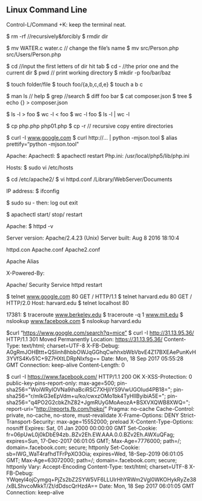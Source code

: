 ## Linux Command Line

Control-L/Command +K: keep the terminal neat.

$ rm -rf //recursively&forcibly
$ rmdir dir

$ mv WATER.c water.c // change the file’s name
$ mv src/Person.php src/Users/Person.php

$ cd <directory> //input the first letters of dir hit tab
$ cd -  //the prior one and the current dir
$ pwd // print working directory
$ mkdir -p foo/bar/baz

$ touch folder/file
$ touch foo/{a,b,c,d,e}
$ touch a b c

$ man ls // help
$ grep //search
$ diff foo bar
$ cat composer.json
$ tree
$ echo {} > composer.json

$ ls -l > foo
$ wc -l < foo
$ wc -l foo
$ ls -l | wc -l

$ cp php.php php01.php
$ cp -r // recursive copy entire directories



$ curl -I www.google.com
$ curl http://… | python -mjson.tool
$ alias prettify=“python -mjson.tool"



Apache:
Apachectl: $ apachectl restart
Php.ini: /usr/local/php5/lib/php.ini

Hosts: $ sudo vi /etc/hosts

$ cd /etc/apache2/
$ vi httpd.conf
/Library/WebServer/Documents

IP address: $ ifconfig


$ sudo su -   then: log out   exit

$ apachectl start/ stop/ restart

Apache: $ httpd -v

Server version: Apache/2.4.23 (Unix)
Server built:   Aug  8 2016 18:10:4

httpd.con
Apache.conf
Apache2.conf

Apache  Alias

X-Powered-By:

Apache/
Security
Service httpd restart


$ telnet www.google.com 80
GET / HTTP/1.1
$ telnet harvard.edu 80
GET / HTTP/2.0
Host: harvard.edu
$ telnet localhost 80

17381:
$ traceroute www.berkeley.edu  $ traceroute -q 1 www.mit.edu
$ nslookup www.facebook.com $ nslookup harvard.edu

$curl “https://www.google.com/search?q=mice”
$ curl -I http://31.13.95.36/
HTTP/1.1 301 Moved Permanently
Location: https://31.13.95.36/
Content-Type: text/html; charset=UTF-8
X-FB-Debug: A0gRmJOHBttt+QSlinh8hbbOWJqGGhqCwhhxbWbVbvE4Z17BXEAePunKvH3YVfS4Kv51C+9Z7HXtLDRpNlxfsg==
Date: Mon, 18 Sep 2017 05:55:28 GMT
Connection: keep-alive
Content-Length: 0

$ curl -I https://www.facebook.com/
HTTP/1.1 200 OK
X-XSS-Protection: 0
public-key-pins-report-only: max-age=500; pin-sha256="WoiWRyIOVNa9ihaBciRSC7XHjliYS9VwUGOIud4PB18="; pin-sha256="r/mIkG3eEpVdm+u/ko/cwxzOMo1bk4TyHIlByibiA5E="; pin-sha256="q4PO2G2cbkZhZ82+JgmRUyGMoAeozA+BSXVXQWB8XWQ="; report-uri="http://reports.fb.com/hpkp/"
Pragma: no-cache
Cache-Control: private, no-cache, no-store, must-revalidate
X-Frame-Options: DENY
Strict-Transport-Security: max-age=15552000; preload
X-Content-Type-Options: nosniff
Expires: Sat, 01 Jan 2000 00:00:00 GMT
Set-Cookie: fr=06pUwL0j0kDbE94zb..BZv2Eh.EW.AAA.0.0.BZv2Eh.AWXuQFag; expires=Sun, 17-Dec-2017 06:01:05 GMT; Max-Age=7776000; path=/; domain=.facebook.com; secure; httponly
Set-Cookie: sb=IWG_WaT4rafhdTFrPpXO3Oia; expires=Wed, 18-Sep-2019 06:01:05 GMT; Max-Age=63072000; path=/; domain=.facebook.com; secure; httponly
Vary: Accept-Encoding
Content-Type: text/html; charset=UTF-8
X-FB-Debug: YWqeyl4ojCymgq+PjZs2bZ2SYW5VF6LLUlrHhYRWm2Vgl0WKOHykRyZe38/xBLShvcoMkkT/Zt/dDdscQrHzdA==
Date: Mon, 18 Sep 2017 06:01:05 GMT
Connection: keep-alive

